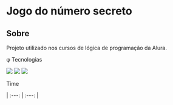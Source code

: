 <h1>Jogo do número secreto</h1>

<h2> Sobre</h2>
<p>Projeto utilizado nos cursos de lógica de programação da Alura.</p>

φ Tecnologias
<div>   
    <img src="https://img.shields.io/badge/HTML-239120?style=for-the-badge&logo-html5&logoColor-white">
    <img src="https://img.shields.io/badge/CSS-239120?&style=for-the-badge&logo=css3&logoColor=white">
    <img src="https://img.shields.io/badge/JavaScript-F7DF1E?style=for-the-badge&logo=javascript&logoColor=black">
</div>

Time

<!-- <img_londing="lazy" src="httpa://avatars.githubusercontent.com/u/33001620?v=4" width=115><br><sub>Gabrielle Ribeiro</sub>](https://github.com/gabriel  -->
| :---: | :---: |
